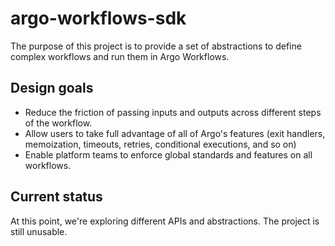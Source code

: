 # argo-workflows-sdk

The purpose of this project is to provide a set of abstractions to define complex workflows and run them in Argo Workflows.


## Design goals

* Reduce the friction of passing inputs and outputs across different steps of the workflow.
* Allow users to take full advantage of all of Argo's features (exit handlers, memoization, timeouts, retries, conditional executions, and so on)
* Enable platform teams to enforce global standards and features on all workflows.



## Current status

At this point, we're exploring different APIs and abstractions. The project is still unusable.

